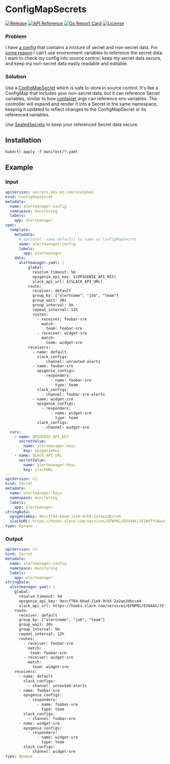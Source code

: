 # ConfigMapSecrets

[![Release](https://img.shields.io/github/release/machinezone/configmapsecrets)](https://github.com/machinezone/configmapsecrets/releases) [![API Reference](https://img.shields.io/badge/API-reference-blue)](/docs/api.md) [![Go Report Card](https://goreportcard.com/badge/github.com/machinezone/configmapsecrets)](https://goreportcard.com/report/github.com/machinezone/configmapsecrets) [![License](https://img.shields.io/github/license/machinezone/configmapsecrets.svg)](/LICENSE)

### Problem
I have [a config](https://prometheus.io/docs/alerting/configuration/) that contains a mixture
of secret and non-secret data. For [some reason](https://github.com/prometheus/alertmanager/issues/504)
I can't use environment variables to reference the secret data. I want to check my config
into source control, keep my secret data secure, and keep my non-secret data easily
readable and editable.

### Solution
Use a [ConfigMapSecret](docs/api.md#configmapsecret) which is safe to store in source control. It's like
a ConfigMap that includes your non-secret data, but it can reference Secret variables, similar to how
[container](https://kubernetes.io/docs/reference/generated/kubernetes-api/v1.15/#container-v1-core)
args can reference env variables. The controller will expand and render it into a Secret in the same
namespace, keeping it updated to reflect changes to the ConfigMapSecret or its referenced variables.

Use [SealedSecrets](https://github.com/bitnami-labs/sealed-secrets) to keep your referenced
Secret data secure.

## Installation

```
kubectl apply -f manifest/*.yaml
```

## Example

### Input
```yaml
apiVersion: secrets.k8s.mz.com/v1alpha1
kind: ConfigMapSecret
metadata:
  name: alertmanager-config
  namespace: monitoring
  labels:
    app: alertmanager
spec:
  template:
    metadata:
      # optional: name defaults to same as ConfigMapSecret
      name: alertmanager-config
      labels:
        app: alertmanager
    data:
      alertmanager.yaml: |
          global:
            resolve_timeout: 5m
            opsgenie_api_key: $(OPSGENIE_API_KEY)
            slack_api_url: $(SLACK_API_URL)
          route:
            receiver: default
            group_by: ["alertname", "job", "team"]
            group_wait: 30s
            group_interval: 5m
            repeat_interval: 12h
            routes:
              - receiver: foobar-sre
                match:
                  team: foobar-sre
              - receiver: widget-sre
                match:
                  team: widget-sre
          receivers:
            - name: default
              slack_configs:
                - channel: unrouted-alerts
            - name: foobar-sre
              opsgenie_configs:
                - responders:
                    - name: foobar-sre
                      type: team
              slack_configs:
                - channel: foobar-sre-alerts
            - name: widget-sre
              opsgenie_configs:
                - responders:
                    - name: widget-sre
                      type: team
              slack_configs:
                - channel: widget-sre
  vars:
    - name: OPSGENIE_API_KEY
      secretValue:
        name: alertmanager-keys
        key: opsgenieKey
    - name: SLACK_API_URL
      secretValue:
        name: alertmanager-keys
        key: slackURL
---
apiVersion: v1
kind: Secret
metadata:
  name: alertmanager-keys
  namespace: monitoring
  labels:
    app: alertmanager
stringData:
  opsgenieKey: 9eccf784-bbad-11e9-9cb5-2a2ae2dbcce4
  slackURL: https://hooks.slack.com/services/EFNPN1/EVU44X/J51NVTYSKwuPtCz3
type: Opaque
```

### Output
```yaml
apiVersion: v1
kind: Secret
metadata:
  name: alertmanager-config
  namespace: monitoring
  labels:
    app: alertmanager
stringData:
  alertmanager.yaml: |
    global:
      resolve_timeout: 5m
      opsgenie_api_key: 9eccf784-bbad-11e9-9cb5-2a2ae2dbcce4
      slack_api_url: https://hooks.slack.com/services/EFNPN1/EVU44X/J51NVTYSKwuPtCz3
    route:
      receiver: default
      group_by: ["alertname", "job", "team"]
      group_wait: 30s
      group_interval: 5m
      repeat_interval: 12h
      routes:
        - receiver: foobar-sre
          match:
           team: foobar-sre
        - receiver: widget-sre
          match:
            team: widget-sre
    receivers:
      - name: default
        slack_configs:
          - channel: unrouted-alerts
      - name: foobar-sre
        opsgenie_configs:
          - responders:
              - name: foobar-sre
                type: team
        slack_configs:
          - channel: foobar-sre
      - name: widget-sre
        opsgenie_configs:
          - responders:
              - name: widget-sre
                type: team
        slack_configs:
          - channel: widget-sre
type: Opaque
```
